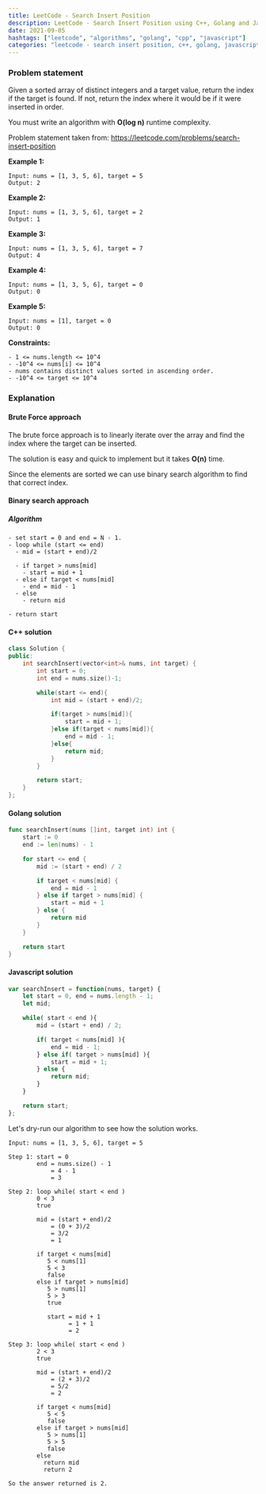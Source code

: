 ```yaml
---
title: LeetCode - Search Insert Position
description: LeetCode - Search Insert Position using C++, Golang and Javascript.
date: 2021-09-05
hashtags: ["leetcode", "algorithms", "golang", "cpp", "javascript"]
categories: "leetcode - search insert position, c++, golang, javascript"
---
```


### Problem statement

Given a sorted array of distinct integers and a target value,
return the index if the target is found.
If not,
return the index where it would be if it were inserted in order.

You must write an algorithm with **O(log n)** runtime complexity.

Problem statement taken from: <a href='https://leetcode.com/problems/search-insert-position' target='_blank'>https://leetcode.com/problems/search-insert-position</a>

**Example 1:**

```
Input: nums = [1, 3, 5, 6], target = 5
Output: 2
```

**Example 2:**

```
Input: nums = [1, 3, 5, 6], target = 2
Output: 1
```

**Example 3:**

```
Input: nums = [1, 3, 5, 6], target = 7
Output: 4
```

**Example 4:**

```
Input: nums = [1, 3, 5, 6], target = 0
Output: 0
```

**Example 5:**

```
Input: nums = [1], target = 0
Output: 0
```

**Constraints:**

```
- 1 <= nums.length <= 10^4
- -10^4 <= nums[i] <= 10^4
- nums contains distinct values sorted in ascending order.
- -10^4 <= target <= 10^4
```

### Explanation

#### Brute Force approach

The brute force approach is to linearly iterate over the array
and find the index where the target can be inserted.

The solution is easy and quick to implement but it takes
**O(n)** time.

Since the elements are sorted we can use binary search algorithm
to find that correct index.

#### Binary search approach

##### Algorithm

```
- set start = 0 and end = N - 1.
- loop while (start <= end)
  - mid = (start + end)/2

  - if target > nums[mid]
    - start = mid + 1
  - else if target < nums[mid]
    - end = mid - 1
  - else
    - return mid

- return start
```

#### C++ solution

```cpp
class Solution {
public:
    int searchInsert(vector<int>& nums, int target) {
        int start = 0;
        int end = nums.size()-1;

        while(start <= end){
            int mid = (start + end)/2;

            if(target > nums[mid]){
                start = mid + 1;
            }else if(target < nums[mid]){
                end = mid - 1;
            }else{
                return mid;
            }
        }

        return start;
    }
};
```

#### Golang solution

```go
func searchInsert(nums []int, target int) int {
    start := 0
    end := len(nums) - 1

    for start <= end {
        mid := (start + end) / 2

        if target < nums[mid] {
            end = mid - 1
        } else if target > nums[mid] {
            start = mid + 1
        } else {
            return mid
        }
    }

    return start
}
```

#### Javascript solution

```javascript
var searchInsert = function(nums, target) {
    let start = 0, end = nums.length - 1;
    let mid;

    while( start < end ){
        mid = (start + end) / 2;

        if( target < nums[mid] ){
            end = mid - 1;
        } else if( target > nums[mid] ){
            start = mid + 1;
        } else {
            return mid;
        }
    }

    return start;
};
```

Let's dry-run our algorithm to see how the solution works.

```
Input: nums = [1, 3, 5, 6], target = 5

Step 1: start = 0
        end = nums.size() - 1
            = 4 - 1
            = 3

Step 2: loop while( start < end )
        0 < 3
        true

        mid = (start + end)/2
            = (0 + 3)/2
            = 3/2
            = 1

        if target < nums[mid]
           5 < nums[1]
           5 < 3
           false
        else if target > nums[mid]
           5 > nums[1]
           5 > 3
           true

           start = mid + 1
                 = 1 + 1
                 = 2

Step 3: loop while( start < end )
        2 < 3
        true

        mid = (start + end)/2
            = (2 + 3)/2
            = 5/2
            = 2

        if target < nums[mid]
           5 < 5
           false
        else if target > nums[mid]
           5 > nums[1]
           5 > 5
           false
        else
          return mid
          return 2

So the answer returned is 2.
```
